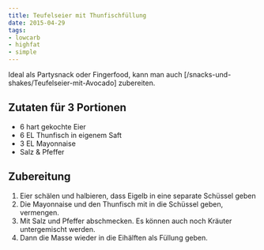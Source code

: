 ```yaml
---
title: Teufelseier mit Thunfischfüllung
date: 2015-04-29
tags:
- lowcarb
- highfat
- simple
---
```


Ideal als Partysnack oder Fingerfood, kann man auch [/snacks-und-shakes/Teufelseier-mit-Avocado] zubereiten.

## Zutaten für 3 Portionen
- 6 hart gekochte Eier
- 6 EL Thunfisch in eigenem Saft
- 3 EL Mayonnaise
- Salz & Pfeffer

## Zubereitung
1. Eier schälen und halbieren, dass Eigelb in eine separate Schüssel geben
2. Die Mayonnaise und den Thunfisch mit in die Schüssel geben, vermengen.
3. Mit Salz und Pfeffer abschmecken. Es können auch noch Kräuter untergemischt werden.
4. Dann die Masse wieder in die Eihälften als Füllung geben.
